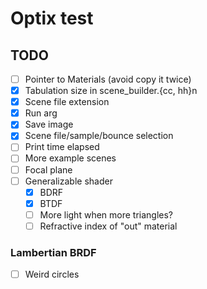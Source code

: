 # Optix test

## TODO
- [ ] Pointer to Materials (avoid copy it twice)
- [x] Tabulation size in scene_builder.{cc, hh}n
- [x] Scene file extension
- [x] Run arg
- [x] Save image
- [x] Scene file/sample/bounce selection
- [ ] Print time elapsed
- [ ] More example scenes
- [ ] Focal plane
- [ ] Generalizable shader
  - [x] BDRF
  - [x] BTDF
  - [ ] More light when more triangles?
  - [ ] Refractive index of "out" material

### Lambertian BRDF
- [ ] Weird circles